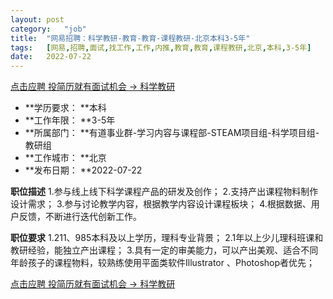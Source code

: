 ```yaml
---
layout:	post
category:	"job"
title:	"网易招聘：科学教研-教育-教育-课程教研-北京本科3-5年"
tags:	[网易,招聘,面试,找工作,工作,内推,教育,教育,课程教研,北京,本科,3-5年]
date:	2022-07-22
---
```


[点击应聘 投简历就有面试机会 -> 科学教研](http://mobile.bole.netease.com/bole/boleDetail?id=41751&employeeId=346f03c3cda5f04c&key=all)



- **学历要求： **本科
- **工作年限： **3-5年
- **所属部门： **有道事业群-学习内容与课程部-STEAM项目组-科学项目组-教研组
- **工作城市： **北京
- **发布日期： **2022-07-22



**职位描述**
1.参与线上线下科学课程产品的研发及创作；
2.支持产出课程物料制作设计需求；
3.参与讨论教学内容，根据教学内容设计课程板块；
4.根据数据、用户反馈，不断进行迭代创新工作。



**职位要求**
1.211、985本科及以上学历，理科专业背景；
2.1年以上少儿理科班课和教研经验，能独立产出课程；
3.具有一定的审美能力，可以产出美观、适合不同年龄孩子的课程物料，较熟练使用平面类软件Illustrator 、Photoshop者优先；



[点击应聘 投简历就有面试机会 -> 科学教研](http://mobile.bole.netease.com/bole/boleDetail?id=41751&employeeId=346f03c3cda5f04c&key=all)